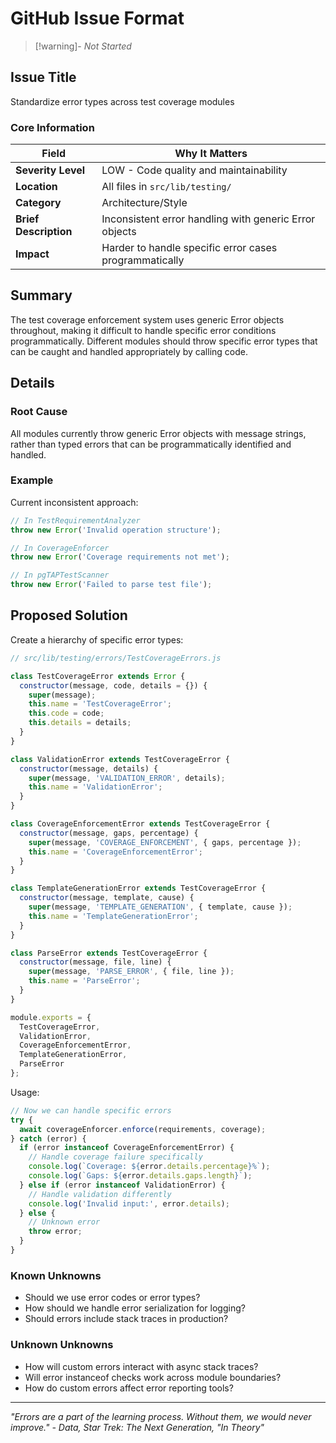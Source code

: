 # GitHub Issue Format

> [!warning]- _Not Started_

## Issue Title

Standardize error types across test coverage modules

### Core Information

| Field | Why It Matters |
|-------|---------------|
| **Severity Level** | LOW - Code quality and maintainability |
| **Location** | All files in `src/lib/testing/` |
| **Category** | Architecture/Style |
| **Brief Description** | Inconsistent error handling with generic Error objects |
| **Impact** | Harder to handle specific error cases programmatically |

## Summary

The test coverage enforcement system uses generic Error objects throughout, making it difficult to handle specific error conditions programmatically. Different modules should throw specific error types that can be caught and handled appropriately by calling code.

## Details

### Root Cause

All modules currently throw generic Error objects with message strings, rather than typed errors that can be programmatically identified and handled.

### Example

Current inconsistent approach:

```javascript
// In TestRequirementAnalyzer
throw new Error('Invalid operation structure');

// In CoverageEnforcer  
throw new Error('Coverage requirements not met');

// In pgTAPTestScanner
throw new Error('Failed to parse test file');
```

## Proposed Solution

Create a hierarchy of specific error types:

```javascript
// src/lib/testing/errors/TestCoverageErrors.js

class TestCoverageError extends Error {
  constructor(message, code, details = {}) {
    super(message);
    this.name = 'TestCoverageError';
    this.code = code;
    this.details = details;
  }
}

class ValidationError extends TestCoverageError {
  constructor(message, details) {
    super(message, 'VALIDATION_ERROR', details);
    this.name = 'ValidationError';
  }
}

class CoverageEnforcementError extends TestCoverageError {
  constructor(message, gaps, percentage) {
    super(message, 'COVERAGE_ENFORCEMENT', { gaps, percentage });
    this.name = 'CoverageEnforcementError';
  }
}

class TemplateGenerationError extends TestCoverageError {
  constructor(message, template, cause) {
    super(message, 'TEMPLATE_GENERATION', { template, cause });
    this.name = 'TemplateGenerationError';
  }
}

class ParseError extends TestCoverageError {
  constructor(message, file, line) {
    super(message, 'PARSE_ERROR', { file, line });
    this.name = 'ParseError';
  }
}

module.exports = {
  TestCoverageError,
  ValidationError,
  CoverageEnforcementError,
  TemplateGenerationError,
  ParseError
};
```

Usage:

```javascript
// Now we can handle specific errors
try {
  await coverageEnforcer.enforce(requirements, coverage);
} catch (error) {
  if (error instanceof CoverageEnforcementError) {
    // Handle coverage failure specifically
    console.log(`Coverage: ${error.details.percentage}%`);
    console.log(`Gaps: ${error.details.gaps.length}`);
  } else if (error instanceof ValidationError) {
    // Handle validation differently
    console.log('Invalid input:', error.details);
  } else {
    // Unknown error
    throw error;
  }
}
```

### Known Unknowns

- Should we use error codes or error types?
- How should we handle error serialization for logging?
- Should errors include stack traces in production?

### Unknown Unknowns

- How will custom errors interact with async stack traces?
- Will error instanceof checks work across module boundaries?
- How do custom errors affect error reporting tools?

___

_"Errors are a part of the learning process. Without them, we would never improve." - Data, Star Trek: The Next Generation, "In Theory"_
